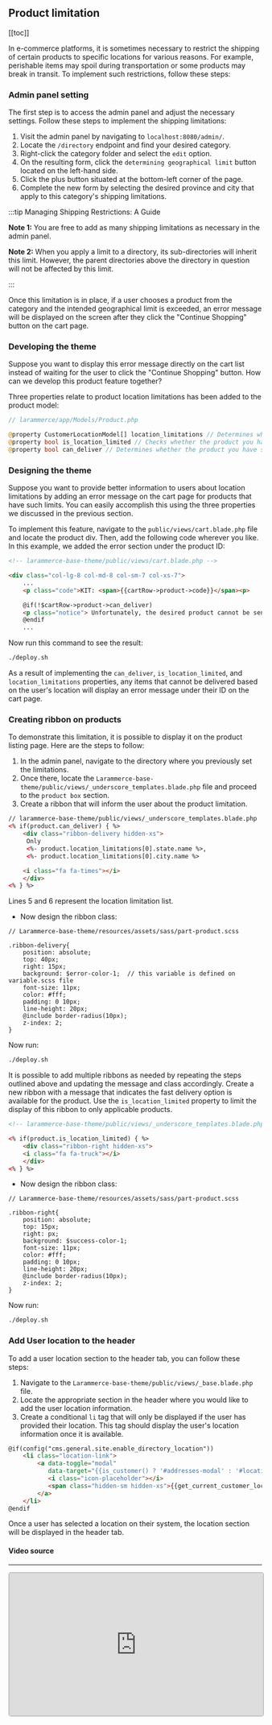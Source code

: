 ## Product limitation

[[toc]]

In e-commerce platforms, it is sometimes necessary to restrict the shipping of certain products to specific locations for various reasons. For example, perishable items may spoil during transportation or some products may break in transit. To implement such restrictions, follow these steps:

### Admin panel setting

The first step is to access the admin panel and adjust the necessary settings. Follow these steps to implement the shipping limitations:

1. Visit the admin panel by navigating to `localhost:8080/admin/`.
2. Locate the `/directory` endpoint and find your desired category.
3. Right-click the category folder and select the `edit` option.
4. On the resulting form, click the `determining geographical limit` button located on the left-hand side.
5. Click the plus button situated at the bottom-left corner of the page.
6. Complete the new form by selecting the desired province and city that apply to this category's shipping limitations.

:::tip Managing Shipping Restrictions: A Guide

**Note 1:** You are free to add as many shipping limitations as necessary in the admin panel.

**Note 2:** When you apply a limit to a directory, its sub-directories will inherit this limit. However, the parent directories above the directory in question will not be affected by this limit.

:::

Once this limitation is in place, if a user chooses a product from the category and the intended geographical limit is exceeded, an error message will be displayed on the screen after they click the "Continue Shopping" button on the cart page.


### Developing the theme 

Suppose you want to display this error message directly on the cart list instead of waiting for the user to click the "Continue Shopping" button. How can we develop this product feature together?

Three properties relate to product location limitations has been added to the product model:

```php
// larammerce/app/Models/Product.php

@property CustomerLocationModel[] location_limitations // Determines whether the product you have selected can be delivered to your intended location or not. This property is an array containing at least one object, each with properties "state" and "city".
@property bool is_location_limited // Checks whether the product you have chosen has any location limitations or not.
@property bool can_deliver // Determines whether the product you have selected can be delivered to your intended location or not.

```


### Designing the theme

Suppose you want to provide better information to users about location limitations by adding an error message on the cart page for products that have such limits. You can easily accomplish this using the three properties we discussed in the previous section.

To implement this feature, navigate to the `public/views/cart.blade.php` file and locate the product div. Then, add the following code wherever you like. In this example, we added the error section under the product ID:

```html
<!-- larammerce-base-theme/public/views/cart.blade.php -->

<div class="col-lg-8 col-md-8 col-sm-7 col-xs-7">
    ...
    <p class="code">KIT: <span>{{cartRow->product->code}}</span><p>

    @if(!$cartRow->product->can_deliver)
    <p class="notice"> Unfortunately, the desired product cannot be sent to your address.</p>
    @endif
    ...
```

Now run this command to see the result:
```bash
./deploy.sh
```
As a result of implementing the `can_deliver`, `is_location_limited`, and `location_limitations` properties, any items that cannot be delivered based on the user's location will display an error message under their ID on the cart page.

### Creating ribbon on products

To demonstrate this limitation, it is possible to display it on the product listing page. 
Here are the steps to follow: 

1. In the admin panel, navigate to the directory where you previously set the limitations. 
2. Once there, locate the `Larammerce-base-theme/public/views/_underscore_templates.blade.php` file and proceed to the `product box` section. 
3. Create a ribbon that will inform the user about the product limitation.


```html
// larammerce-base-theme/public/views/_underscore_templates.blade.php
<% if(product.can_deliver) { %>
    <div class="ribbon-delivery hidden-xs"> 
     Only 
     <%- product.location_limitations[0].state.name %>,
     <%- product.location_limitations[0].city.name %>

    <i class="fa fa-times"></i>
    </div>
<% } %>
```
Lines 5 and 6 represent the location limitation list.

- Now design the ribbon class:

```stylus
// Larammerce-base-theme/resources/assets/sass/part-product.scss

.ribbon-delivery{
    position: absolute;
    top: 40px;
    right: 15px;
    background: $error-color-1;  // this variable is defined on variable.scss file
    font-size: 11px;
    color: #fff;
    padding: 0 10px;
    line-height: 20px;
    @include border-radius(10px);
    z-index: 2;
}
```

Now run:
```bash
./deploy.sh
```

It is possible to add multiple ribbons as needed by repeating the steps outlined above and updating the message and class accordingly.
Create a new ribbon with a message that indicates the fast delivery option is available for the product. Use the `is_location_limited` property to limit the display of this ribbon to only applicable products.

```html
<!-- larammerce-base-theme/public/views/_underscore_templates.blade.php !-->

<% if(product.is_location_limited) { %>
    <div class="ribbon-right hidden-xs"> 
    <i class="fa fa-truck"></i>
    </div>
<% } %>
```
- Now design the ribbon class:

```stylus
// Larammerce-base-theme/resources/assets/sass/part-product.scss

.ribbon-right{
    position: absolute;
    top: 15px;
    right: px;
    background: $success-color-1;  
    font-size: 11px;
    color: #fff;
    padding: 0 10px;
    line-height: 20px;
    @include border-radius(10px);
    z-index: 2;
}
```
Now run:
```bash
./deploy.sh
```

### Add User location to the header

To add a user location section to the header tab, you can follow these steps: 

1. Navigate to the `Larammerce-base-theme/public/views/_base.blade.php` file.
2. Locate the appropriate section in the header where you would like to add the user location information.
3. Create a conditional `li` tag that will only be displayed if the user has provided their location. This tag should display the user's location information once it is available.


```html
@if(config("cms.general.site.enable_directory_location"))
    <li class="location-link">
        <a data-toggle="modal"
           data-target="{{is_customer() ? '#addresses-modal' : '#location-modal' }}">
           <i class="icon-placeholder"></i>
           <span class="hidden-sm hidden-xs">{{get_current_customer_location_title()}}></span>
        </a>
    </li>
@endif
```
Once a user has selected a location on their system, the location section will be displayed in the header tab.

#### Video source
___

<div style="position:relative; padding-bottom:56.25%; padding-top:0; height:0;">
  <iframe src="https://www.aparat.com/video/video/embed/videohash/XvG5B/vt/frame" frameborder="0" style="position:absolute; top:0; left:0; width:100%; height:100%; border: 2px solid #bdc3c7; border-radius: 5px; opacity: 1;" allowfullscreen="true"></iframe>
</div>




